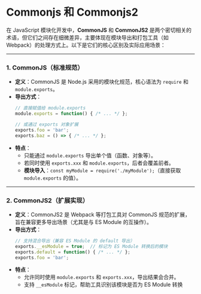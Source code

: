 # Commonjs 和 Commonjs2

在 JavaScript 模块化开发中，**CommonJS** 和 **CommonJS2** 是两个密切相关的术语，但它们之间存在细微差异，主要体现在模块导出和打包工具（如 Webpack）的处理方式上。以下是它们的核心区别及实际应用场景：

---

### **1. CommonJS（标准规范）**
- **定义**：CommonJS 是 Node.js 采用的模块化规范，核心语法为 `require` 和 `module.exports`。
- **导出方式**：
  ```javascript
  // 直接赋值给 module.exports
  module.exports = function() { /* ... */ };

  // 或通过 exports 对象扩展
  exports.foo = 'bar';
  exports.baz = () => { /* ... */ };
  ```
- **特点**：
  - 只能通过 `module.exports` 导出单个值（函数、对象等）。  
  - 若同时使用 `exports.xxx` 和 `module.exports`，后者会覆盖前者。
  - **模块导入**：`const myModule = require('./myModule');`（直接获取 `module.exports` 的值）。

---

### **2. CommonJS2（扩展实现）**
- **定义**：CommonJS2 是 Webpack 等打包工具对 CommonJS 规范的扩展，旨在兼容更多导出场景（尤其是与 ES Module 的互操作）。
- **导出方式**：
  ```javascript
  // 支持混合导出（兼容 ES Module 的 default 导出）
  exports.__esModule = true;  // 标记为 ES Module 转换后的模块
  exports.default = function() { /* ... */ };
  exports.foo = 'bar';
  ```
- **特点**：
  - 允许同时使用 `module.exports` 和 `exports.xxx`，导出结果会合并。  
  - 支持 `__esModule` 标记，帮助工具识别该模块是否为 ES Module 转换